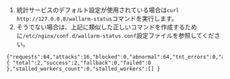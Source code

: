 1. 統計サービスのデフォルト設定が使用されている場合は`curl http://127.0.0.8/wallarm-status`コマンドを実行します。
2. そうでない場合は、上記に類似した正しいコマンドを作成するために`/etc/nginx/conf.d/wallarm-status.conf`設定ファイルを参照してください。

```
{"requests":64,"attacks":16,"blocked":0,"abnormal":64,"tnt_errors":0,"api_errors":0,"requests_lost":0,"segfaults":0,"memfaults":0,"softmemfaults":0,"time_detect":0,"db_id":46,"lom_id":4,"proton_instances": { "total":2,"success":2,"fallback":0,"failed":0 },"stalled_workers_count":0,"stalled_workers":[] }
```